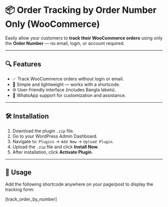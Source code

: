 # 📦 Order Tracking by Order Number Only (WooCommerce)

Easily allow your customers to **track their WooCommerce orders** using only the **Order Number** — no email, login, or account required.

---

## 🔍 Features

- ✅ Track WooCommerce orders without login or email.
- 🧩 Simple and lightweight — works with a shortcode.
- 🌐 User-friendly interface (includes Bangla labels).
- 📱 WhatsApp support for customization and assistance.

---

## 🛠️ Installation

1. Download the plugin `.zip` file.
2. Go to your WordPress Admin Dashboard.
3. Navigate to: `Plugins` → `Add New` → `Upload Plugin`.
4. Upload the `.zip` file and click **Install Now**.
5. After installation, click **Activate Plugin**.

---

## 🧪 Usage

Add the following shortcode anywhere on your page/post to display the tracking form:

[track_order_by_number]